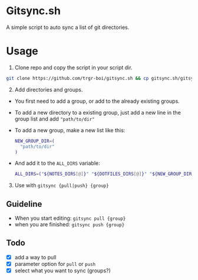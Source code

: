 # Gitsync.sh

A simple script to auto sync a list of git directories.

# Usage

1. Clone repo and copy the script in your script dir.

```bash
git clone https://github.com/trgr-boi/gitsync.sh && cp gitsync.sh/gitsync ~/.local/bin/
```

2. Add directories and groups.

- You first need to add a group, or add to the already existing groups.
- To add a new directory to a existing group, just add a new line in the group list and add `"path/to/dir"`
- To add a new group, make a new list like this:

  ```bash
  NEW_GROUP_DIR=(
    "path/to/dir"
  )
  ```

- And add it to the `ALL_DIRS` variable:
  ```bash
  ALL_DIRS=("${NOTES_DIRS[@]}" "${DOTFILES_DIRS[@]}" "${NEW_GROUP_DIR[@]}")
  ```

3. Use with `gitsync {pull|push} {group}`

## Guideline

- When you start editing: `gitsync pull {group}`
- when you are finished: `gitsync push {group}`

## Todo

- [x] add a way to pull
- [x] parameter option for `pull` or `push`
- [x] select what you want to sync (groups?)
